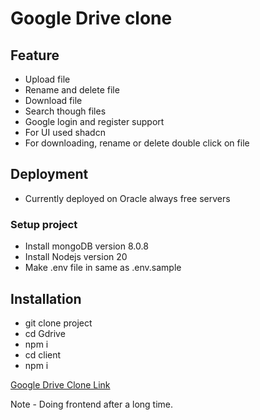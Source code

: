 # Google Drive clone
## Feature
- Upload file
- Rename and delete file
- Download file
- Search though files
- Google login and register support
- For UI used shadcn
- For downloading, rename or delete double click on file

## Deployment
- Currently deployed on Oracle always free servers


### Setup project
- Install mongoDB version 8.0.8
- Install Nodejs version 20
- Make .env file in same as .env.sample

## Installation

- git clone project
- cd Gdrive
- npm i
- cd client
- npm i

[Google Drive Clone Link](http://ashudeo4.duckdns.org:4173)


Note - Doing frontend after a long time.

